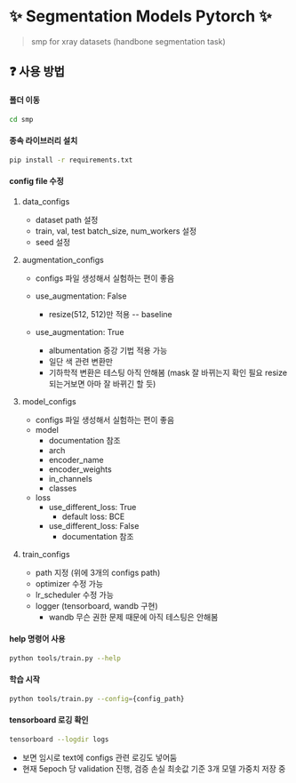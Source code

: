 # ✨ Segmentation Models Pytorch ✨

> smp for xray datasets (handbone segmentation task)

## ❓ 사용 방법

#### 폴더 이동
```bash
cd smp
```

#### 종속 라이브러리 설치
```bash
pip install -r requirements.txt
```

#### config file 수정

1. data_configs
    - dataset path 설정
    - train, val, test batch_size, num_workers 설정
    - seed 설정

2. augmentation_configs
    - configs 파일 생성해서 실험하는 편이 좋음
    - use_augmentation: False
        - resize(512, 512)만 적용 -- baseline
    
    - use_augmentation: True
        - albumentation 증강 기법 적용 가능
        - 일단 색 관련 변환만
        - 기하학적 변환은 테스팅 아직 안해봄 (mask 잘 바뀌는지 확인 필요 resize 되는거보면 아마 잘 바뀌긴 할 듯)

3. model_configs
    - configs 파일 생성해서 실험하는 편이 좋음
    - model
        - documentation 참조
        - arch
        - encoder_name
        - encoder_weights
        - in_channels
        - classes
    - loss
        - use_different_loss: True
            - default loss: BCE
        - use_different_loss: False
            - documentation 참조

4. train_configs
    - path 지정 (위에 3개의 configs path)
    - optimizer 수정 가능
    - lr_scheduler 수정 가능
    - logger (tensorboard, wandb 구현)
        - wandb 무슨 권한 문제 때문에 아직 테스팅은 안해봄

#### help 명령어 사용

```bash
python tools/train.py --help
```

#### 학습 시작

```bash
python tools/train.py --config={config_path}
```

#### tensorboard 로깅 확인

```bash
tensorboard --logdir logs
```

- 보면 임시로 text에 configs 관련 로깅도 넣어둠
- 현재 5epoch 당 validation 진행, 검증 손실 최솟값 기준 3개 모델 가중치 저장 중

